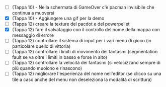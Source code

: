 - [ ] (Tappa 10) - Nella schermata di GameOver c'è pacman invisibile che continua a muoversi
- [x] (Tappa 10) - Aggiungere una gif per la demo
- [ ] (Tappa 12) creare la texture del pacdot e del powerpellet 
- [x] (Tappa 12) fare il salvataggio con il controllo del nome della mappa con messaggio di errore
- [ ] (Tappa 12) controllare il sistema di input per i vari menu di gioco (in particolare quello di vittoria)
- [ ] (Tappa 12) controllare i limiti di movimento dei fantasmi (segmentation fault se va oltre i limiti in basso e forse in alto)
- [ ] (Tappa 12) controllare la velocità dei fantasmi (si velocizzano sempre di più quando muoiono e rinascono)
- [ ] (Tappa 12) migliorare l'esperienza del nome nell'editor (se clicco su una tile a caso anche del menu non deseleziona la modalità di scrittura)